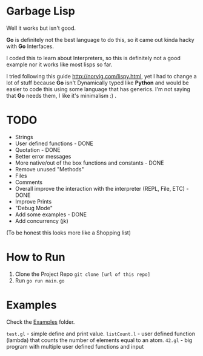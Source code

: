 # Garbage Lisp  
Well it works but isn't good.

**Go** is definitely not the best language to do this, so it came out kinda hacky with **Go** Interfaces.

I coded this to learn about Interpreters, so this is definitely not a good example nor it works like most lisps so far.

I tried following this guide http://norvig.com/lispy.html, yet I had to change a lot of stuff because **Go** isn't Dynamically
typed like **Python** and would be easier to code this using some language that has generics. 
I'm not saying that **Go** needs them, I like it's minimalism :) .

# TODO
- Strings
- User defined functions - DONE
- Quotation - DONE
- Better error messages
- More native/out of the box functions and constants - DONE
- Remove unused "Methods"
- Files 
- Comments 
- Overall improve the interaction with the interpreter (REPL, File, ETC) - DONE
- Improve Prints 
- "Debug Mode"
- Add some examples - DONE
- Add concurrency (jk)

(To be honest this looks more like a Shopping list)


# How to Run
1. Clone the Project Repo `git clone [url of this repo]`
2. Run `go run main.go`

# Examples
Check the [Examples](/tree/master/examples) folder.

`test.gl` - simple define and print value.
`listCount.l` - user defined function (lambda) that counts the number of elements equal to an atom.
`42.gl` - big program with multiple user defined functions and input



